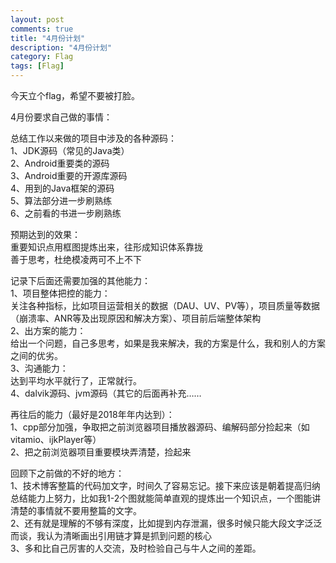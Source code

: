```yaml
---
layout: post
comments: true
title: "4月份计划"
description: "4月份计划"
category: Flag
tags: [Flag]
---
```


今天立个flag，希望不要被打脸。

4月份要求自己做的事情：

总结工作以来做的项目中涉及的各种源码：    
1、JDK源码（常见的Java类）    
2、Android重要类的源码    
3、Android重要的开源库源码    
4、用到的Java框架的源码    
5、算法部分进一步刷熟练    
6、之前看的书进一步刷熟练    

预期达到的效果：    
重要知识点用框图提炼出来，往形成知识体系靠拢    
善于思考，杜绝模凌两可不上不下    


记录下后面还需要加强的其他能力：    
1、项目整体把控的能力：    
关注各种指标，比如项目运营相关的数据（DAU、UV、PV等），项目质量等数据（崩溃率、ANR等及出现原因和解决方案）、项目前后端整体架构        
2、出方案的能力：    
给出一个问题，自己多思考，如果是我来解决，我的方案是什么，我和别人的方案之间的优劣。    
3、沟通能力：    
达到平均水平就行了，正常就行。    
4、dalvik源码、jvm源码（其它的后面再补充……


再往后的能力（最好是2018年年内达到）：    
1、cpp部分加强，争取把之前浏览器项目播放器源码、编解码部分捡起来（如vitamio、ijkPlayer等）    
2、把之前浏览器项目重要模块弄清楚，捡起来    


回顾下之前做的不好的地方：    
1、技术博客整篇的代码加文字，时间久了容易忘记。接下来应该是朝着提高归纳总结能力上努力，比如我1-2个图就能简单直观的提炼出一个知识点，一个图能讲清楚的事情就不要用整篇的文字。    
2、还有就是理解的不够有深度，比如提到内存泄漏，很多时候只能大段文字泛泛而谈，我认为清晰画出引用链才算是抓到问题的核心        
3、多和比自己厉害的人交流，及时检验自己与牛人之间的差距。    


